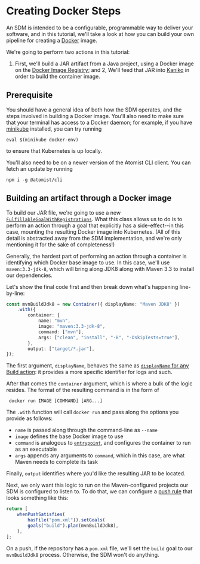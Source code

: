 # Creating Docker Steps

An SDM is intended to be a configurable, programmable way to deliver your software, and in this tutorial, we'll take a look at how you can build your own pipeline for creating a [Docker](https://www.docker.com/) image.

We're going to perform two actions in this tutorial:

1.  First, we'll build a JAR artifact from a Java project, using a Docker image on the [Docker Image Registry](https://www.docker.com/products/image-registry); and
2, We'll feed that JAR into [Kaniko](https://github.com/GoogleContainerTools/kaniko) in order to build the container image.

## Prerequisite

You should have a general idea of both how the SDM operates, and the steps involved in building a Docker image. You'll also need to make sure that your terminal has access to a Docker daemon; for example, if you have [minikube](https://github.com/kubernetes/minikube) installed, you can try running

```
eval $(minikube docker-env)
```

to ensure that Kubernetes is up locally.

You'll also need to be on a newer version of the Atomist CLI client. You can fetch an update by running

```
npm i -g @atomist/cli
```

## Building an artifact through a Docker image

To build our JAR file, we're going to use a new [`FulfillableGoalWithRegistrations`](https://atomist.github.io/sdm/classes/_lib_api_goal_goalwithfulfillment_.fulfillablegoalwithregistrations.html). What this class allows us to do is to perform an action through a goal that explicitly has a side-effect--in this case, mounting the resulting Docker image into Kubernetes. (All of this detail is abstracted away from the SDM implementation, and we're only mentioning it for the sake of completeness!)

Generally, the hardest part of performing an action through a container is identifying which Docker base image to use. In this case, we'll use `maven:3.3-jdk-8`, which will bring along JDK8 along with Maven 3.3 to install our dependencies.

Let's show the final code first and then break down what's happening line-by-line:

```typescript
const mvnBuildJdk8 = new Container({ displayName: "Maven JDK8" })
    .with({
        container: {
            name: "mvn",
            image: "maven:3.3-jdk-8",
            command: ["mvn"],
            args: ["clean", "install", "-B", "-DskipTests=true"],
        },
        output: ["target/*.jar"],
});
```

The first argument, `displayName`, behaves the same as [`displayName` for any Build action](https://docs.atomist.com/developer/build/#the-build-goal): it provides a more specific identifier for logs and such.

After that comes the `container` argument, which is where a bulk of the logic resides. The format of the resulting command is in the form of

```
 docker run IMAGE [COMMAND] [ARG...]
 ```

 The `.with` function will call `docker run` and pass along the options you provide as follows:

* `name` is passed along through the command-line as `--name`
* `image` defines the base Docker image to use
* `command` is analogous to [`entrypoint`](https://docs.docker.com/search/?q=entrypoint), and configures the container to run as an executable
* `args` appends any arguments to `command`, which in this case, are what Maven needs to complete its task

Finally, `output` identifies where you'd like the resulting JAR to be located.

Next, we only want this logic to run on the Maven-configured projects our SDM is configured to listen to. To do that, we can configure a [push rule](https://docs.atomist.com/developer/set-goals/#set-goals-on-push-with-push-rules) that looks something like this:

```typescript
return [
    whenPushSatisfies(
        hasFile("pom.xml")).setGoals(
        goals("build").plan(mvnBuildJdk8),
    ),
];
```

On a push, if the repository has a `pom.xml` file, we'll set the `build` goal to our `mvnBuildJdk8` process. Otherwise, the SDM won't do anything.
